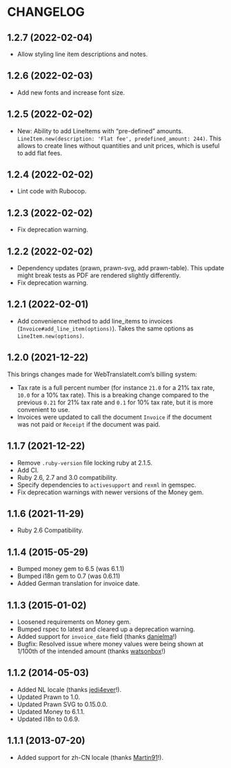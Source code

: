 # CHANGELOG

## 1.2.7 (2022-02-04)

* Allow styling line item descriptions and notes.

## 1.2.6 (2022-02-03)

* Add new fonts and increase font size.

## 1.2.5 (2022-02-02)

* New: Ability to add LineItems with “pre-defined” amounts.
  `LineItem.new(description: 'Flat fee', predefined_amount: 244)`.
  This allows to create lines without quantities and unit prices, which is useful to add flat fees.

## 1.2.4 (2022-02-02)

* Lint code with Rubocop.

## 1.2.3 (2022-02-02)

* Fix deprecation warning.

## 1.2.2 (2022-02-02)

* Dependency updates (prawn, prawn-svg, add prawn-table). This update might break tests as PDF are rendered slightly differently.
* Fix deprecation warning.

## 1.2.1 (2022-02-01)

* Add convenience method to add line_items to invoices (`Invoice#add_line_item(options)`). Takes the same options as `LineItem.new(options)`.

## 1.2.0 (2021-12-22)

This brings changes made for WebTranslateIt.com’s billing system:

* Tax rate is a full percent number (for instance `21.0` for a 21% tax rate, `10.0` for a 10% tax rate). This is a breaking change compared to the previous `0.21` for 21% tax rate and `0.1` for 10% tax rate, but it is more convenient to use.
* Invoices were updated to call the document `Invoice` if the document was not paid or `Receipt` if the document was paid.

## 1.1.7 (2021-12-22)

* Remove `.ruby-version` file locking ruby at 2.1.5.
* Add CI.
* Ruby 2.6, 2.7 and 3.0 compatibility.
* Specify dependencies to `activesupport` and `rexml` in gemspec.
* Fix deprecation warnings with newer versions of the Money gem.

## 1.1.6 (2021-11-29)

* Ruby 2.6 Compatibility.

## 1.1.4 (2015-05-29)

* Bumped money gem to 6.5 (was 6.1.1)
* Bumped i18n gem to 0.7 (was 0.6.11)
* Added German translation for invoice date.

## 1.1.3 (2015-01-02)

* Loosened requirements on Money gem.
* Bumped rspec to latest and cleared up a deprecation warning.
* Added support for `invoice_date` field (thanks [danielma](https://github.com/danielma)!)
* Bugfix: Resolved issue where money values were being shown at 1/100th of the intended amount (thanks [watsonbox](https://github.com/watsonbox)!)

## 1.1.2 (2014-05-03)

* Added NL locale (thanks [jedi4ever](https://github.com/jedi4ever)!).
* Updated Prawn to 1.0.
* Updated Prawn SVG to 0.15.0.0.
* Updated Money to 6.1.1.
* Updated i18n to 0.6.9.

## 1.1.1 (2013-07-20)

* Added support for zh-CN locale (thanks [Martin91](https://github.com/Martin91)!).
